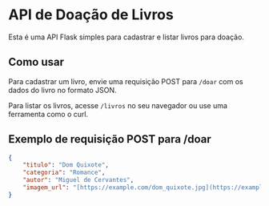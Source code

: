 # API de Doação de Livros

Esta é uma API Flask simples para cadastrar e listar livros para doação.

## Como usar

Para cadastrar um livro, envie uma requisição POST para `/doar` com os dados do livro no formato JSON.

Para listar os livros, acesse `/livros` no seu navegador ou use uma ferramenta como o curl.

## Exemplo de requisição POST para /doar

```json
{
    "titulo": "Dom Quixote",
    "categoria": "Romance",
    "autor": "Miguel de Cervantes",
    "imagem_url": "[https://example.com/dom_quixote.jpg](https://example.com/dom_quixote.jpg)"
}
